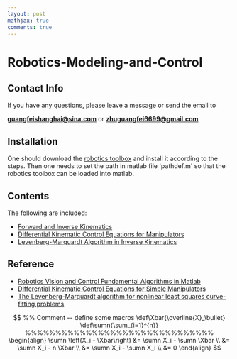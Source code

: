 ```yaml
---
layout: post
mathjax: true
comments: true
---
```


# Robotics-Modeling-and-Control

## Contact Info
If you have any questions, please leave a message or send the email to 

**guangfeishanghai@sina.com** or **zhuguangfei6699@gmail.com**

## Installation

One should download the [robotics toolbox](https://github.com/petercorke/robotics-toolbox-matlab) and install it according to the steps. Then one needs to set the path in matlab file 'pathdef.m' so that the robotics toolbox can be loaded into matlab.

## Contents

The following are included:

- [Forward and Inverse Kinematics](https://github.com/colin-zgf/Robotics-Modeling-and-Control/blob/master/Forward_and_Inverse_Kinematics.md)
- [Differential Kinematic Control Equations for Manipulators](https://github.com/colin-zgf/Robotics-Modeling-and-Control/blob/master/Differential_Kinematic_Control_Equations_for_Manipulators.md)
- [Levenberg-Marquardt Algorithm in Inverse Kinematics](https://github.com/colin-zgf/Robotics-Modeling-and-Control/blob/master/Levenberg-Marquardt_Algorithm_in_Inverse_Kinematics.md)

## Reference
- [Robotics Vision and Control Fundamental Algorithms in Matlab](https://github.com/ErlangZ/Ebooks/blob/master/Robotics%2C%20vision%20and%20control%20fundamental%20algorithms%20in%20MATLAB%26amp%3Breg%3B.pdf)
- [Differential Kinematic Control Equations for Simple Manipulators](https://ieeexplore.ieee.org/stamp/stamp.jsp?arnumber=4308714)
- [The Levenberg-Marquardt algorithm for nonlinear least squares curve-fitting problems](http://people.duke.edu/~hpgavin/ce281/lm.pdf)


$$
%% Comment -- define some macros
\def\Xbar{\overline{X}_\bullet}
\def\sumn{\sum_{i=1}^{n}}
%%%%%%%%%%%%%%%%%%%%%%%%%%%%%%%
\begin{align}
\sumn \left(X_i - \Xbar\right) &= \sumn X_i - \sumn \Xbar \\
&= \sumn X_i - n \Xbar \\
&= \sumn X_i - \sumn X_i \\
&= 0
\end{align}
$$

